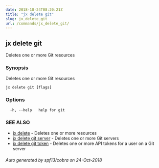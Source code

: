 ```yaml
---
date: 2018-10-24T08:20:21Z
title: "jx delete git"
slug: jx_delete_git
url: /commands/jx_delete_git/
---
```

## jx delete git

Deletes one or more Git resources

### Synopsis

Deletes one or more Git resources

```
jx delete git [flags]
```

### Options

```
  -h, --help   help for git
```

### SEE ALSO

* [jx delete](/commands/jx_delete/)	 - Deletes one or more resources
* [jx delete git server](/commands/jx_delete_git_server/)	 - Deletes one or more Git servers
* [jx delete git token](/commands/jx_delete_git_token/)	 - Deletes one or more API tokens for a user on a Git server

###### Auto generated by spf13/cobra on 24-Oct-2018
